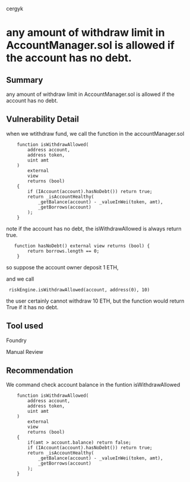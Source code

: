 cergyk
# any amount of withdraw limit in AccountManager.sol is allowed if the account has no debt.

## Summary

any amount of withdraw limit in AccountManager.sol is allowed if the account has no debt.

## Vulnerability Detail

when we wtithdraw fund, we call the function in the accountManager.sol

```
    function isWithdrawAllowed(
        address account,
        address token,
        uint amt
    )
        external
        view
        returns (bool)
    {
        if (IAccount(account).hasNoDebt()) return true;
        return _isAccountHealthy(
            _getBalance(account) - _valueInWei(token, amt),
            _getBorrows(account)
        );
    }
```

note if the account has no debt, the isWithdrawAllowed is always return true.

```
   function hasNoDebt() external view returns (bool) {
        return borrows.length == 0;
    }
```

so suppose the account owner deposit 1 ETH, 

and we call 

```
 riskEngine.isWithdrawAllowed(account, address(0), 10)
```

the user certainly cannot withdraw 10 ETH, but the function would return True if it has no debt.

## Tool used

Foundry

Manual Review

## Recommendation

We command check account balance in the funtion isWithdrawAllowed

```
    function isWithdrawAllowed(
        address account,
        address token,
        uint amt
    )
        external
        view
        returns (bool)
    {   
        if(amt > account.balance) return false;
        if (IAccount(account).hasNoDebt()) return true;
        return _isAccountHealthy(
            _getBalance(account) - _valueInWei(token, amt),
            _getBorrows(account)
        );
    }
```


